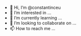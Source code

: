 - 👋 Hi, I’m @constantinceu
- 👀 I’m interested in ...
- 🌱 I’m currently learning ...
- 💞️ I’m looking to collaborate on ...
- 📫 How to reach me ...

<!---
constantinceu/constantinceu is a ✨ special ✨ repository because its `README.md` (this file) appears on your GitHub profile.
You can click the Preview link to take a look at your changes.
--->
